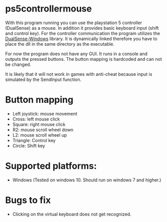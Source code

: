 # ps5controllermouse
With this program running you can use the playstation 5 controller (DualSense) as a mouse. In addition it provides basic keyboard input (shift and control key).
For the controller communication the program utilizes the [DualSense-Windows](https://github.com/Ohjurot/DualSense-Windows) library. It is dynamically linked therefore you have to place the dll in the same directory as the executable.

For now the program does not have any GUI. It runs in a console and outputs the pressed buttons.
The button mapping is hardcoded and can not be changed.

It is likely that it will not work in games with anti-cheat because input is simulated by the SendInput function.


# Button mapping
- Left joystick: mouse movement
- Cross: left mouse click
- Square: right mouse click
- R2: mouse scroll wheel down
- L2: mouse scroll wheel up
- Triangle: Control key
- Circle: Shift key


# Supported platforms:
- Windows (Tested on windows 10. Should run on windows 7 and higher.)

# Bugs to fix
- Clicking on the virtual keyboard does not get recognized.
